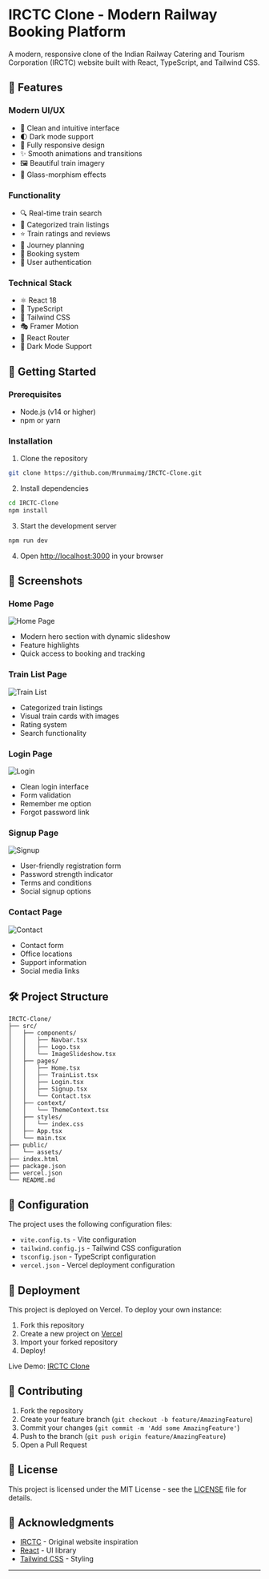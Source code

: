# IRCTC Clone - Modern Railway Booking Platform

A modern, responsive clone of the Indian Railway Catering and Tourism Corporation (IRCTC) website built with React, TypeScript, and Tailwind CSS.

## 🌟 Features

### Modern UI/UX
- 🎨 Clean and intuitive interface
- 🌓 Dark mode support
- 📱 Fully responsive design
- ✨ Smooth animations and transitions
- 🖼️ Beautiful train imagery
- 🎯 Glass-morphism effects

### Functionality
- 🔍 Real-time train search
- 🚂 Categorized train listings
- ⭐ Train ratings and reviews
- 📅 Journey planning
- 🎫 Booking system
- 👤 User authentication

### Technical Stack
- ⚛️ React 18
- 📘 TypeScript
- 🎨 Tailwind CSS
- 🎭 Framer Motion
- 🎯 React Router
- 🌙 Dark Mode Support

## 🚀 Getting Started

### Prerequisites
- Node.js (v14 or higher)
- npm or yarn

### Installation

1. Clone the repository
```bash
git clone https://github.com/Mrunmaimg/IRCTC-Clone.git
```

2. Install dependencies
```bash
cd IRCTC-Clone
npm install
```

3. Start the development server
```bash
npm run dev
```

4. Open [http://localhost:3000](http://localhost:3000) in your browser

## 📸 Screenshots

### Home Page
![Home Page](https://github.com/Mrunmaimg/IRCTC-Clone/blob/main/screenshots/home.png.png)
- Modern hero section with dynamic slideshow
- Feature highlights
- Quick access to booking and tracking

### Train List Page
![Train List](https://github.com/Mrunmaimg/IRCTC-Clone/blob/main/screenshots/train-list.png.png)
- Categorized train listings
- Visual train cards with images
- Rating system
- Search functionality

### Login Page
![Login](https://github.com/Mrunmaimg/IRCTC-Clone/blob/main/screenshots/login.png.png)
- Clean login interface
- Form validation
- Remember me option
- Forgot password link

### Signup Page
![Signup](https://github.com/Mrunmaimg/IRCTC-Clone/blob/main/screenshots/signup.png.png)
- User-friendly registration form
- Password strength indicator
- Terms and conditions
- Social signup options

### Contact Page
![Contact](https://github.com/Mrunmaimg/IRCTC-Clone/blob/main/screenshots/contact.png.png)
- Contact form
- Office locations
- Support information
- Social media links

## 🛠️ Project Structure

```
IRCTC-Clone/
├── src/
│   ├── components/
│   │   ├── Navbar.tsx
│   │   ├── Logo.tsx
│   │   └── ImageSlideshow.tsx
│   ├── pages/
│   │   ├── Home.tsx
│   │   ├── TrainList.tsx
│   │   ├── Login.tsx
│   │   ├── Signup.tsx
│   │   └── Contact.tsx
│   ├── context/
│   │   └── ThemeContext.tsx
│   ├── styles/
│   │   └── index.css
│   ├── App.tsx
│   └── main.tsx
├── public/
│   └── assets/
├── index.html
├── package.json
├── vercel.json
└── README.md
```

## 🔧 Configuration

The project uses the following configuration files:
- `vite.config.ts` - Vite configuration
- `tailwind.config.js` - Tailwind CSS configuration
- `tsconfig.json` - TypeScript configuration
- `vercel.json` - Vercel deployment configuration

## 🚀 Deployment

This project is deployed on Vercel. To deploy your own instance:

1. Fork this repository
2. Create a new project on [Vercel](https://vercel.com)
3. Import your forked repository
4. Deploy!

Live Demo: [IRCTC Clone](https://irctc-clone-mrunmaimg.vercel.app)

## 🤝 Contributing

1. Fork the repository
2. Create your feature branch (`git checkout -b feature/AmazingFeature`)
3. Commit your changes (`git commit -m 'Add some AmazingFeature'`)
4. Push to the branch (`git push origin feature/AmazingFeature`)
5. Open a Pull Request

## 📝 License

This project is licensed under the MIT License - see the [LICENSE](LICENSE) file for details.

## 🙏 Acknowledgments

- [IRCTC](https://www.irctc.co.in/) - Original website inspiration
- [React](https://reactjs.org/) - UI library
- [Tailwind CSS](https://tailwindcss.com/) - Styling




---

